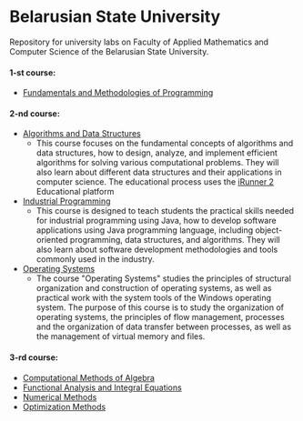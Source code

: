 # Belarusian State University
Repository for university labs on Faculty of Applied Mathematics and Computer Science of the Belarusian State University.</br>

#### 1-st course:
- [Fundamentals and Methodologies of Programming](https://github.com/makszeus/bsu/tree/main/Fundamentals%20and%20Methodologies%20of%20Programming)

#### 2-nd course:
- [Algorithms and Data Structures](https://github.com/makszeus/bsu/tree/main/Algorithms%20and%20Data%20Structures)
  - This course focuses on the fundamental concepts of algorithms and data structures, how to design, analyze, and implement efficient algorithms for solving various computational problems. They will also learn about different data structures and their applications in computer science. The educational process uses the [iRunner 2](https://acm.bsu.by) Educational platform
- [Industrial Programming](https://github.com/makszeus/bsu/tree/main/Industrial%20Programming)
  -  This course is designed to teach students the practical skills needed for industrial programming using Java, how to develop software applications using Java programming language, including object-oriented programming, data structures, and algorithms. They will also learn about software development methodologies and tools commonly used in the industry.
- [Operating Systems](https://github.com/makszeus/bsu/tree/main/Operating%20Systems)</br>
  - The course "Operating Systems" studies the principles of structural organization and construction of operating systems, as well as practical work with the system tools of the Windows operating system. The purpose of this course is to study the organization of operating systems, the principles of flow management, processes and the organization of data transfer between processes, as well as the management of virtual memory and files.

 
#### 3-rd course:
- [Computational Methods of Algebra](https://github.com/makszeus/bsu/tree/main/Computational%20Methods%20of%20Algebra)
- [Functional Analysis and Integral Equations](https://github.com/makszeus/bsu/tree/main/Functional%20Analysis%20and%20Integral%20Equations)
- [Numerical Methods](https://github.com/makszeus/bsu/tree/main/Numerical%20Methods)
- [Optimization Methods](https://github.com/makszeus/bsu/tree/main/Optimization%20Methods)
